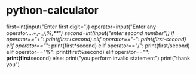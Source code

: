# python-calculator
first=int(input("Enter first digit="))
operator=input("Enter any operator....+,-,*,/,%,**")
second=int(input("enter second number"))
if operator=="+":
    print(first+second)
elif operator=="-":
    print(first-second)
elif operator=="*":
    print(first*second)
elif operator=="/":
    print(first/second)
elif operator=="%":
    print(first%second)
elif operator=="**":
    print(first**second)
else:
    print("you perform invalid statement")
print("thank you")
